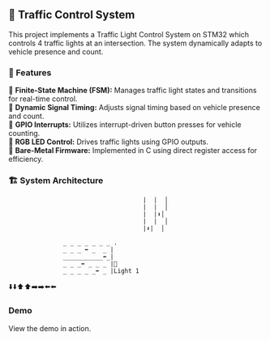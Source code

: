 ## 🚦 Traffic Control System

This project implements a Traffic Light Control System on STM32 which controls 4 traffic lights at an intersection. The system dynamically adapts to vehicle presence and count.

### 🔑 Features
🔹 **Finite-State Machine (FSM):** Manages traffic light states and transitions for real-time control.  
🔹 **Dynamic Signal Timing:** Adjusts signal timing based on vehicle presence and count.  
🔹 **GPIO Interrupts:** Utilizes interrupt-driven button presses for vehicle counting.  
🔹 **RGB LED Control:** Drives traffic lights using GPIO outputs.    
🔹 **Bare-Metal Firmware:** Implemented in C using direct register access for efficiency.  

### 🏗 System Architecture
```
                                     |  |  │
                                     |  |  │
                                     |  |⬇️│ 
                                     |  |  │
                                     |⬇️|  │

               _ _ _ _ _ _ _ .
               _ _ _ ⬅️ _  _ |
               ___________⬅️_| 
               _ _ _➡️ _ _ _ |🚦
               _ _ _ _ _➡️ _ |Light 1
```
⬇️⬇️⬆️⬆️➡️➡️⬅️⬅️

### Demo
View the demo in action.
